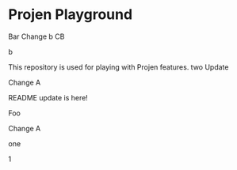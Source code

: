 # Projen Playground

Bar
Change b
CB

b

This repository is used for playing with Projen features.
two
Update

Change A


README update is here!

Foo

Change A

one

1
